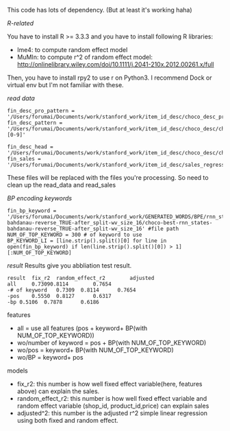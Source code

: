 This code has lots of dependency.  (But at least it's working haha)

*R-related*

You have to install R >= 3.3.3 and you have to install following R libraries:
- lme4: to compute random effect model 
- MuMIn: to compute r^2 of random effect model: http://onlinelibrary.wiley.com/doi/10.1111/j.2041-210x.2012.00261.x/full

Then, you have to install rpy2 to use r on Python3. I recommend Dock or virtual env but I'm not familiar with these.

*read data*
   
    fin_desc_pro_pattern = '/Users/forumai/Documents/work/stanford_work/item_id_desc/choco_desc_pro/choco.desc.*.pre'
    fin_desc_pattern = '/Users/forumai/Documents/work/stanford_work/item_id_desc/choco_desc/choco.desc.*[0-9]'

    fin_desc_head = '/Users/forumai/Documents/work/stanford_work/item_id_desc/choco_desc/choco.desc.'
    fin_sales = '/Users/forumai/Documents/work/stanford_work/item_id_desc/sales_regression/choco_all.sales2.combined.txt'

These files will be replaced with the files you're processing. So need to clean up the read_data and read_sales

*BP encoding keywords*

    fin_bp_keyword =  '/Users/forumai/Documents/work/stanford_work/GENERATED_WORDS/BPE/rnn_states-bahdanau-reverse_TRUE-after_split-wv_size_16/choco-best-rnn_states-bahdanau-reverse_TRUE-after_split-wv_size_16' #file path
    NUM_OF_TOP_KEYWORD = 300 # of keyword to use
    BP_KEYWORD_LI = [line.strip().split()[0] for line in open(fin_bp_keyword) if len(line.strip().split()[0]) > 1][:NUM_OF_TOP_KEYWORD]

*result*
Results give you abbliation test result.

    result	fix_r2	random_effect_r2		adjusted
    all		0.73090.8114		0.7654
    -# of keyword	0.7309	0.8114		0.7654
    -pos	0.5550	0.8127		0.6317
    -bp	0.5106	0.7878		0.6186

features
- all =  use all features (pos + keyword+ BP(with NUM_OF_TOP_KEYWORD))
- wo/number of keyword = pos + BP(with NUM_OF_TOP_KEYWORD)
- wo/pos = keyword+ BP(with NUM_OF_TOP_KEYWORD)
- wo/BP = keyword+ pos

models
- fix_r2: this number is how well fixed effect variable(here, features above) can explain the sales.
- random_effect_r2: this number is how well fixed effect variable and random effect variable (shop_id, product_id,price) can explain sales
- adjusted^2: this number is the adjusted r^2 simple linear regression using both fixed and random effect.
